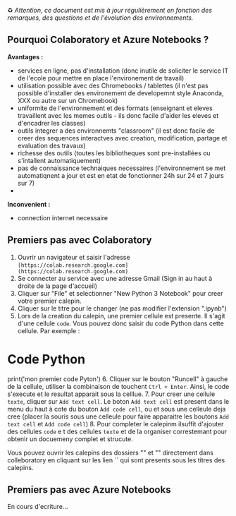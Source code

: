 ♻️ _Attention, ce document est mis à jour régulièrement en fonction des remarques, des questions et de l'évolution des environnements._

## Pourquoi Colaboratory et Azure Notebooks ?

**Avantages :**
* services en ligne, pas d'installation (donc inutile de soliciter le service IT de l'ecole pour mettre en place l'environement de travail)
* utilisation possible avec des Chromebooks / tablettes (il n'est pas possible d'installer des environement de developemnt style Anaconda, XXX ou autre sur un Chromebook)
* uniformite de l'environnement et des formats (enseignant et eleves travaillent avec les memes outils - ils donc facile d'aider les eleves et d'encadrer les classes)
* outils integrer a des environnemts "classroom" (il est donc facile de creer des sequences interactves avec creation, modification, partage et evaluation des travaux)
* richesse des outils (toutes les bibliotheques sont pre-installées ou s'intallent automatiquement)
* pas de connaissance technaiques necessaires (l'environnement se met automatiqnent a jour et est en etat de fonctionner 24h sur 24 et 7 jours sur 7)
* 

**Inconvenient :**
* connection internet necessaire


## Premiers pas avec Colaboratory
1. Ouvrir un navigateur et saisir l'adresse `[https://colab.research.google.com](https://colab.research.google.com)`
2. Se connecter au service avec une adresse Gmail (Sign in au haut à droite de la page d'accueil)
3. Cliquer sur "File" et selectionner "New Python 3 Notebook" pour creer votre premier calepin.
4. Cliquer sur le titre pour le changer (ne pas modifier l'extension ".ipynb")
5. Lors de la creation du calepin, une premier cellule est presente. Il s'agit d'une cellule `code`. Vous pouvez donc saisir du code Python dans cette cellule. Par exemple :
# Code Python
print('mon premier code Pyton')
6. Cliquer sur le bouton "Runcell" à gauche de la cellule, utiliser la combinaison de touchent `Ctrl + Enter`. Ainsi, le code s'execute et le resultat apparait sous la celllue.
7. Pour creer une cellule `texte`, cliquer sur `Add text cell`. Le boton `Add text cell` est present dans le menu du haut à cote du bouton `Add code cell`, ou et sous une celleule deja cree (placer la souris sous une celleule pour faire apparaitre les boutons `Add text cell` et `Add code cell`)
8. 
Pour completer le calepinm ilsuffit d'ajouter des cellules `code` e t des cellules `texte` et de la organiser correstemant pour obtenir un docuemeny complet et strucute.

Vous pouvez ouvrir les calepins des dossiers "" et "" directement dans colleboratory en cliquant sur les lien `` qui sont presents sous les titres des calepins.

## Premiers pas avec Azure Notebooks
En cours d'ecriture...
